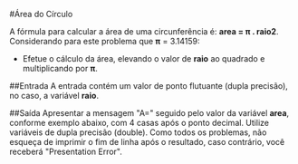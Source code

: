 #Área do Círculo

A fórmula para calcular a área de uma circunferência é: **area = π . raio2**. Considerando para este problema que **π** = 3.14159:

- Efetue o cálculo da área, elevando o valor de **raio** ao quadrado e multiplicando por **π**.

##Entrada
A entrada contém um valor de ponto flutuante (dupla precisão), no caso, a variável **raio**.

##Saída
Apresentar a mensagem "A=" seguido pelo valor da variável **area**, conforme exemplo abaixo, com 4 casas após o ponto decimal. Utilize variáveis de dupla precisão (double). Como todos os problemas, não esqueça de imprimir o fim de linha após o resultado, caso contrário, você receberá "Presentation Error".